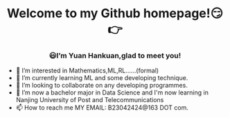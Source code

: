 <h1 align="center">Welcome to my Github homepage!😏👉</h1>
<h3 align="center" >😃I’m Yuan Hankuan,glad to meet you!</h3>



- 👀 I’m interested in Mathematics,ML,RL......(formal)
- 🌱 I’m currently learning ML and some developing technique.
- 💞️ I’m looking to collaborate on any developing programmes.
- 🍉 I’m now a bachelor major in Data Science and I'm now learning in Nanjing University of Post and Telecommunications
- 📫 How to reach me MY EMAIL: B23042424@163 DOT com.



<!---
WilbertYuan/WilbertYuan is a ✨ special ✨ repository because its `README.md` (this file) appears on your GitHub profile.
You can click the Preview link to take a look at your changes.
--->
